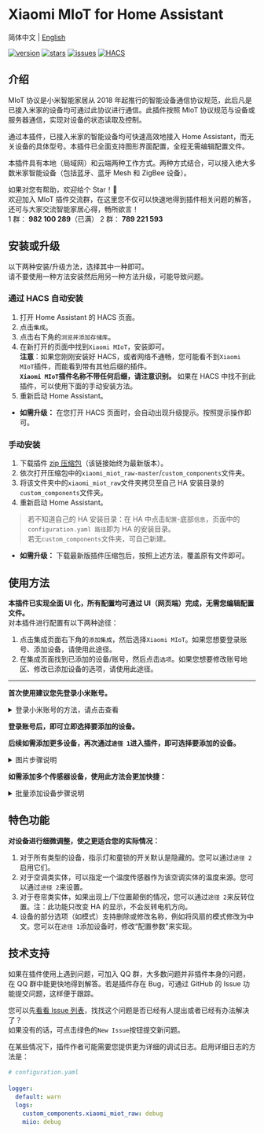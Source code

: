 # Xiaomi MIoT for Home Assistant

简体中文 | [English](https://github.com/ha0y/xiaomi_miot_raw/blob/add-miot-support/README_en.md)

[![version](https://img.shields.io/github/manifest-json/v/ha0y/xiaomi_miot_raw?filename=custom_components%2Fxiaomi_miot_raw%2Fmanifest.json)](https://github.com/ha0y/xiaomi_miot_raw/releases/latest)
[![stars](https://img.shields.io/github/stars/ha0y/xiaomi_miot_raw)](https://github.com/ha0y/xiaomi_miot_raw/stargazers)
[![issues](https://img.shields.io/github/issues/ha0y/xiaomi_miot_raw)](https://github.com/ha0y/xiaomi_miot_raw/issues)
[![HACS](https://img.shields.io/badge/HACS-Default-orange.svg)](https://hacs.xyz)

## 介绍

MIoT 协议是小米智能家居从 2018 年起推行的智能设备通信协议规范，此后凡是已接入米家的设备均可通过此协议进行通信。此插件按照 MIoT 协议规范与设备或服务器通信，实现对设备的状态读取及控制。

通过本插件，已接入米家的智能设备均可快速高效地接入 Home Assistant，而无关设备的具体型号。本插件已全面支持图形界面配置，全程无需编辑配置文件。

本插件具有本地（局域网）和云端两种工作方式。两种方式结合，可以接入绝大多数米家智能设备（包括蓝牙、蓝牙 Mesh 和 ZigBee 设备）。

如果对您有帮助，欢迎给个 Star！🌟  
欢迎加入 MIoT 插件交流群，在这里您不仅可以快速地得到插件相关问题的解答，还可与大家交流智能家居心得，畅所欲言！  
1 群： **982 100 289**（已满）  2 群： **789 221 593**

## 安装或升级

以下两种安装/升级方法，选择其中一种即可。  
请不要使用一种方法安装然后用另一种方法升级，可能导致问题。

### 通过 HACS 自动安装

1. 打开 Home Assistant 的 HACS 页面。
2. 点击`集成`。
3. 点击右下角的`浏览并添加存储库`。
4. 在新打开的页面中找到`Xiaomi MIoT`，安装即可。  
**注意**：如果您刚刚安装好 HACS，或者网络不通畅，您可能看不到`Xiaomi MIoT`插件，而能看到带有其他后缀的插件。  
**`Xiaomi MIoT`插件名称不带任何后缀，请注意识别。** 如果在 HACS 中找不到此插件，可以使用下面的手动安装方法。
5. 重新启动 Home Assistant。

- **如需升级：** 在您打开 HACS 页面时，会自动出现升级提示。按照提示操作即可。

### 手动安装
1. 下载插件 [zip 压缩包](https://github.com/ha0y/xiaomi_miot_raw/archive/refs/heads/master.zip)（该链接始终为最新版本）。
2. 依次打开压缩包中的`xiaomi_miot_raw-master`/`custom_components`文件夹。
3. 将该文件夹中的`xiaomi_miot_raw`文件夹拷贝至自己 HA 安装目录的`custom_components`文件夹。
4. 重新启动 Home Assistant。

> 若不知道自己的 HA 安装目录：在 HA 中点击`配置`-底部`信息`，页面中的`configuration.yaml 路径`即为 HA 的安装目录。  
> 若无`custom_components`文件夹，可自己新建。

- **如需升级：** 下载最新版插件压缩包后，按照上述方法，覆盖原有文件即可。


## 使用方法
**本插件已实现全面 UI 化，所有配置均可通过 UI（网页端）完成，无需您编辑配置文件。**  
对本插件进行配置有以下两种途径：
1. 点击集成页面右下角的`添加集成`，然后选择`Xiaomi MIoT`。如果您想要登录账号、添加设备，请使用此途径。
2. 在集成页面找到已添加的设备/账号，然后点击`选项`。如果您想要修改账号地区、修改已添加设备的选项，请使用此途径。
---
**首次使用建议您先登录小米账号。**

<details>
<summary>登录小米账号的方法，请点击查看</summary>

![HACS中不支持显示图片，请在浏览器中打开查看](images/flow/1.png)

<img src="https://github.com/ha0y/xiaomi_miot_raw/raw/master/images/flow/2.png" width="500"/>

<img src="https://github.com/ha0y/xiaomi_miot_raw/raw/master/images/flow/3.png" width="500"/>

<img src="https://github.com/ha0y/xiaomi_miot_raw/raw/master/images/flow/4.png" width="500"/>
</details>

**登录账号后，即可立即选择要添加的设备。**

**后续如需添加更多设备，再次通过`途径 1`进入插件，即可选择要添加的设备。**
<details>
<summary>图片步骤说明</summary>

![1](images/flow/1.png)

<img src="https://github.com/ha0y/xiaomi_miot_raw/raw/master/images/flow/8.png" width="500"/>
</details>

**如需添加多个传感器设备，使用此方法会更加快捷：**
<details>
<summary>批量添加设备步骤说明</summary>

<img src="https://github.com/ha0y/xiaomi_miot_raw/raw/master/images/flow/5.png" width="500"/>

<img src="https://github.com/ha0y/xiaomi_miot_raw/raw/master/images/flow/6.png" width="500"/>

<img src="https://github.com/ha0y/xiaomi_miot_raw/raw/master/images/flow/7.png" width="500"/>
</details>

## 特色功能

**对设备进行细微调整，使之更适合您的实际情况：**
1. 对于所有类型的设备，指示灯和童锁的开关默认是隐藏的。您可以通过`途径 2`启用它们。
2. 对于空调类实体，可以指定一个温度传感器作为该空调实体的温度来源。您可以通过`途径 2`来设置。
3. 对于卷帘类实体，如果出现上/下位置颠倒的情况，您可以通过`途径 2`来反转位置。注：此功能只改变 HA 的显示，不会反转电机方向。
4. 设备的部分选项（如模式）支持删除或修改名称，例如将风扇的模式修改为中文。您可以在`途径 1`添加设备时，修改“配置参数”来实现。

## 技术支持
如果在插件使用上遇到问题，可加入 QQ 群，大多数问题并非插件本身的问题，在 QQ 群中能更快地得到解答。若是插件存在 Bug，可通过 GitHub 的 Issue 功能提交问题，这样便于跟踪。

您可以先[看看 Issue 列表](https://github.com/ha0y/xiaomi_miot_raw/issues)，找找这个问题是否已经有人提出或者已经有办法解决了？  
如果没有的话，可点击绿色的`New Issue`按钮提交新问题。

在某些情况下，插件作者可能需要您提供更为详细的调试日志。启用详细日志的方法是：

```yaml
# configuration.yaml

logger:
  default: warn
  logs:
    custom_components.xiaomi_miot_raw: debug
    miio: debug
```

